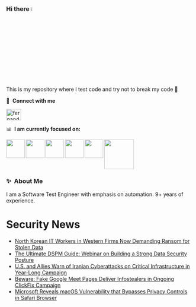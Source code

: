 ### Hi there <a href="https://www.gautamkrishnar.com/"><img src="https://media.giphy.com/media/hvRJCLFzcasrR4ia7z/giphy.gif" width="5%"></a>
This is my repository where I test code and try not to break my code :rofl:

🔗 &nbsp;**Connect with me**
<p align="left">
<a href="https://linkedin.com/in/fernandorlcruz" target="blank"><img align="center" src="https://raw.githubusercontent.com/rahuldkjain/github-profile-readme-generator/master/src/images/icons/Social/linked-in-alt.svg" alt="fernando cruz" height="30" width="40" /></a>
  
📊 &nbsp;**I am currently focused on:**

<img align="left" width='50' height='50' src="https://cdn.jsdelivr.net/gh/devicons/devicon/icons/python/python-original-wordmark.svg" />
<img align="left" width='50' height='50' src="https://cdn.jsdelivr.net/gh/devicons/devicon/icons/csharp/csharp-original.svg" />
<img align="left" width='50' height='50' src="https://cdn.jsdelivr.net/gh/devicons/devicon/icons/jenkins/jenkins-original.svg" />
<img align="left" width='50' height='50' src="https://specflow.org/wp-content/uploads/2021/05/SpecFlow-Icon.png" />
<img align="left" width='50' height='50' src="https://www.svgrepo.com/show/306098/githubactions.svg" />
<img width='80' height='80' src="https://cdn2.vectorstock.com/i/1000x1000/64/81/security-testing-concept-icon-safety-audit-key-vector-29166481.jpg" />
          
          
  
### ✨&nbsp; About Me

I am a Software Test Engineer with emphasis on automation. 9+ years of experience.

# Security News
<!-- BLOG-POST-LIST:START -->
- [North Korean IT Workers in Western Firms Now Demanding Ransom for Stolen Data](https://thehackernews.com/2024/10/north-korean-it-workers-in-western.html)
- [The Ultimate DSPM Guide: Webinar on Building a Strong Data Security Posture](https://thehackernews.com/2024/10/the-ultimate-dspm-guide-webinar-on.html)
- [U.S. and Allies Warn of Iranian Cyberattacks on Critical Infrastructure in Year-Long Campaign](https://thehackernews.com/2024/10/us-and-allies-warn-of-iranian.html)
- [Beware: Fake Google Meet Pages Deliver Infostealers in Ongoing ClickFix Campaign](https://thehackernews.com/2024/10/beware-fake-google-meet-pages-deliver.html)
- [Microsoft Reveals macOS Vulnerability that Bypasses Privacy Controls in Safari Browser](https://thehackernews.com/2024/10/microsoft-reveals-macos-vulnerability.html)
<!-- BLOG-POST-LIST:END -->
